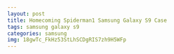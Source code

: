 ```yaml
---
layout: post
title: Homecoming Spiderman1 Samsung Galaxy S9 Case
tags: samsung galaxy s9
categories: samsung
img: 18gwTc_FkHz53StLhSCDgRIS7zh9H5WFp
---
```


